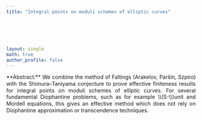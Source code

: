 ```yaml
---
title: "Integral points on moduli schemes of elliptic curves"






layout: single
math: true
author_profile: false
---
```

<div style="text-align: justify !important; text-justify: inter-word;" markdown="1">
**Abstract:** We combine the method of Faltings (Arakelov, Par&scaron;in, Szpiro) with the Shimura–Taniyama conjecture to prove eﬀective ﬁniteness results for integral points on moduli schemes of elliptic curves. For several fundamental Diophantine problems, such as for example \\(S-\\)unit and Mordell equations, this gives an eﬀective method which does not rely on Diophantine approximation or transcendence techniques.
